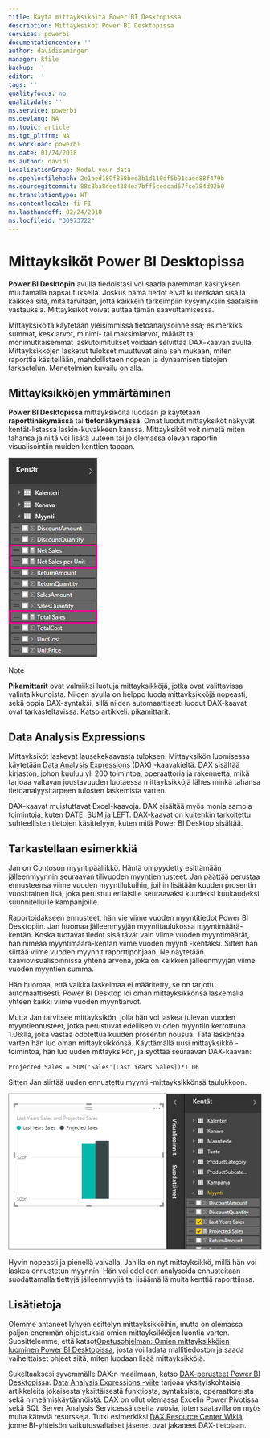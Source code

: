 ```yaml
---
title: Käytä mittayksiköitä Power BI Desktopissa
description: Mittayksiköt Power BI Desktopissa
services: powerbi
documentationcenter: ''
author: davidiseminger
manager: kfile
backup: ''
editor: ''
tags: ''
qualityfocus: no
qualitydate: ''
ms.service: powerbi
ms.devlang: NA
ms.topic: article
ms.tgt_pltfrm: NA
ms.workload: powerbi
ms.date: 01/24/2018
ms.author: davidi
LocalizationGroup: Model your data
ms.openlocfilehash: 2e1aed189f858bee3b1d110df5b91caed88f479b
ms.sourcegitcommit: 88c8ba8dee4384ea7bff5cedcad67fce784d92b0
ms.translationtype: HT
ms.contentlocale: fi-FI
ms.lasthandoff: 02/24/2018
ms.locfileid: "30973722"
---
```

# <a name="measures-in-power-bi-desktop"></a>Mittayksiköt Power BI Desktopissa
**Power BI Desktopin** avulla tiedoistasi voi saada paremman käsityksen muutamalla napsautuksella. Joskus nämä tiedot eivät kuitenkaan sisällä kaikkea sitä, mitä tarvitaan, jotta kaikkein tärkeimpiin kysymyksiin saataisiin vastauksia. Mittayksiköt voivat auttaa tämän saavuttamisessa.

Mittayksiköitä käytetään yleisimmissä tietoanalysoinneissa; esimerkiksi summat, keskiarvot, minimi- tai maksimiarvot, määrät tai monimutkaisemmat laskutoimitukset voidaan selvittää DAX-kaavan avulla. Mittayksikköjen lasketut tulokset muuttuvat aina sen mukaan, miten raporttia käsitellään, mahdollistaen nopean ja dynaamisen tietojen tarkastelun. Menetelmien kuvailu on alla.

## <a name="understanding-measures"></a>Mittayksikköjen ymmärtäminen
**Power BI Desktopissa** mittayksiköitä luodaan ja käytetään **raporttinäkymässä** tai **tietonäkymässä**. Omat luodut mittayksiköt näkyvät kentät-listassa laskin-kuvakkeen kanssa. Mittayksiköt voit nimetä miten tahansa ja niitä voi lisätä uuteen tai jo olemassa olevan raportin visualisointiin muiden kenttien tapaan.

![](media/desktop-measures/measuresinpbid_measinfieldlist.png)

> [!NOTE]
> **Pikamittarit** ovat valmiiksi luotuja mittayksikköjä, jotka ovat valittavissa valintaikkunoista. Niiden avulla on helppo luoda mittayksikköjä nopeasti, sekä oppia DAX-syntaksi, sillä niiden automaattisesti luodut DAX-kaavat ovat tarkasteltavissa. Katso artikkeli: [pikamittarit](desktop-quick-measures.md).
> 
> 

## <a name="data-analysis-expressions"></a>Data Analysis Expressions
Mittayksiköt laskevat lausekekaavasta tuloksen. Mittayksikön luomisessa käytetään [Data Analysis Expressions](https://msdn.microsoft.com/library/gg413422.aspx) (DAX) -kaavakieltä. DAX sisältää kirjaston, johon kuuluu yli 200 toimintoa, operaattoria ja rakennetta, mikä tarjoaa valtavan joustavuuden luotaessa mittayksikköjä lähes minkä tahansa tietoanalyysitarpeen tulosten laskemista varten.

DAX-kaavat muistuttavat Excel-kaavoja. DAX sisältää myös monia samoja toimintoja, kuten DATE, SUM ja LEFT. DAX-kaavat on kuitenkin tarkoitettu suhteellisten tietojen käsittelyyn, kuten mitä Power BI Desktop sisältää.

## <a name="lets-look-at-an-example"></a>Tarkastellaan esimerkkiä
Jan on Contoson myyntipäällikkö. Häntä on pyydetty esittämään jälleenmyynnin seuraavan tilivuoden myyntiennusteet. Jan päättää perustaa ennusteensa viime vuoden myyntilukuihin, joihin lisätään kuuden prosentin vuosittainen lisä, joka perustuu erilaisille seuraavaksi kuudeksi kuukaudeksi suunnitelluille kampanjoille.

Raportoidakseen ennusteet, hän vie viime vuoden myyntitiedot Power BI Desktopiin. Jan huomaa jälleenmyyjän myyntitaulukossa myyntimäärä-kentän. Koska tuotavat tiedot sisältävät vain viime vuoden myyntimäärät, hän nimeää myyntimäärä-kentän viime vuoden myynti -kentäksi. Sitten hän siirtää viime vuoden myynnit raporttipohjaan. Ne näytetään kaaviovisualisoinnissa yhtenä arvona, joka on kaikkien jälleenmyyjän viime vuoden myyntien summa.

Hän huomaa, että vaikka laskelmaa ei määritetty, se on tarjottu automaattisesti. Power BI Desktop loi oman mittayksikkönsä laskemalla yhteen kaikki viime vuoden myyntiarvot.

Mutta Jan tarvitsee mittayksikön, jolla hän voi laskea tulevan vuoden myyntiennusteet, jotka perustuvat edellisen vuoden myyntiin kerrottuna 1.06:lla, joka vastaa odotettua kuuden prosentin nousua. Tätä laskentaa varten hän luo oman mittayksikkönsä. Käyttämällä uusi mittayksikkö -toimintoa, hän luo uuden mittayksikön, ja syöttää seuraavan DAX-kaavan:

    Projected Sales = SUM('Sales'[Last Years Sales])*1.06

Sitten Jan siirtää uuden ennustettu myynti -mittayksikkönsä taulukkoon.

![](media/desktop-measures/measuresinpbid_lastyearsales.png)

Hyvin nopeasti ja pienellä vaivalla, Janilla on nyt mittayksikkö, millä hän voi laskea ennustetun myynnin. Hän voi edelleen analysoida ennusteitaan suodattamalla tiettyjä jälleenmyyjiä tai lisäämällä muita kenttiä raporttiinsa.

## <a name="learn-more"></a>Lisätietoja
Olemme antaneet lyhyen esittelyn mittayksikköihin, mutta on olemassa paljon enemmän ohjeistuksia omien mittayksikköjen luontia varten. Suosittelemme, että katsot[Opetusohjelman: Omien mittayksikköjen luominen Power BI Desktopissa](desktop-tutorial-create-measures.md), josta voi ladata mallitiedoston ja saada vaiheittaiset ohjeet siitä, miten luodaan lisää mittayksikköjä.  

Sukeltaaksesi syvemmälle DAX:n maailmaan, katso [DAX-perusteet Power BI Desktopissa](desktop-quickstart-learn-dax-basics.md). [Data Analysis Expressions -viite](https://msdn.microsoft.com/library/gg413422.aspx) tarjoaa yksityiskohtaisia artikkeleita jokaisesta yksittäisestä funktiosta, syntaksista, operaattoreista sekä nimeämiskäytännöistä. DAX on ollut olemassa Excelin Power Pivotissa sekä SQL Server Analysis Servicessä useita vuosia, joten saatavilla on myös muita käteviä resursseja. Tutki esimerkiksi [DAX Resource Center Wikiä](http://social.technet.microsoft.com/wiki/contents/articles/1088.dax-resource-center.aspx), jonne BI-yhteisön vaikutusvaltaiset jäsenet ovat jakaneet DAX-tietojaan.



